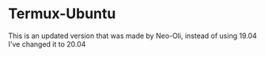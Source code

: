 # Termux-Ubuntu
This is an updated version that was made by Neo-Oli, instead of using 19.04 I've changed it to 20.04
